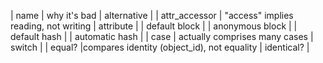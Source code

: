 | name | why it's bad | alternative |
| attr_accessor | "access" implies reading, not writing | attribute |
| default block |   | anonymous block |
| default hash |    | automatic hash |
| case |  actually comprises many cases | switch |
| equal? |compares identity (object_id), not equality | identical? |



